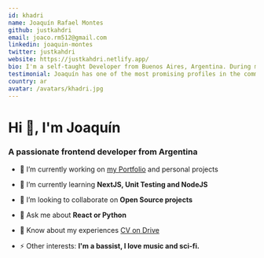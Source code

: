 ```yaml
---
id: khadri
name: Joaquín Rafael Montes
github: justkahdri
email: joaco.rm512@gmail.com
linkedin: joaquin-montes
twitter: justkahdri
website: https://justkahdri.netlify.app/
bio: I'm a self-taught Developer from Buenos Aires, Argentina. During my personal projects I worked with Frontend, Data Analysis and Databases. My main objective is to become a professional in tech. Maybe you can help me achieve it!
testimonial: Joaquín has one of the most promising profiles in the community, althought being young he has shown great skills and creativity in all the challenges he presented for the streams. I'm totally sure that with some companion he can be a very valuable asset in 1 year of work.
country: ar
avatar: /avatars/khadri.jpg
---
```


# Hi 👋, I'm Joaquín
### A passionate frontend developer from Argentina

- 🔭 I’m currently working on [my Portfolio](https://justkahdri.netlify.app/) and personal projects
- 🌱 I’m currently learning **NextJS, Unit Testing and NodeJS**
- 👯 I’m looking to collaborate on **Open Source projects**

- 💬 Ask me about **React or Python**
- 📄 Know about my experiences [CV on Drive](https://drive.google.com/file/d/1teqrKhGtbGPOz6g1Ik-t6SuKkD44vSls/view?usp=sharing)
- ⚡ Other interests: **I'm a bassist, I love music and sci-fi.**

